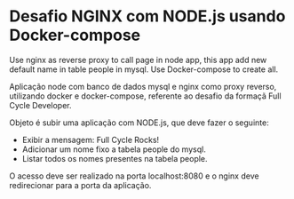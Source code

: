 # Desafio NGINX com NODE.js usando Docker-compose

Use nginx as reverse proxy to call page in node app, this app add new default name in table people in mysql. Use Docker-compose to create all.

Aplicação node com banco de dados mysql e nginx como proxy reverso, utilizando docker e docker-compose, referente ao desafio da formaçã Full Cycle Developer.

Objeto é subir uma aplicação com NODE.js, que deve fazer o seguinte:
- Exibir a mensagem: Full Cycle Rocks!
- Adicionar um nome fixo a tabela people do mysql.
- Listar todos os nomes presentes na tabela people.

O acesso deve ser realizado na porta localhost:8080 e o nginx deve redirecionar para a porta da aplicação.
